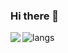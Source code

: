 ### Hi there 👋
<img align="left" src="https://github-readme-stats.vercel.app/api?username=Tumao727&show_icons=true&hide_title=true&theme=dracula" />
<img align="left" alt="langs" src="https://github-readme-stats.anuraghazra1.vercel.app/api/top-langs/?username=Tumao727&layout=compact&theme=graywhite">
